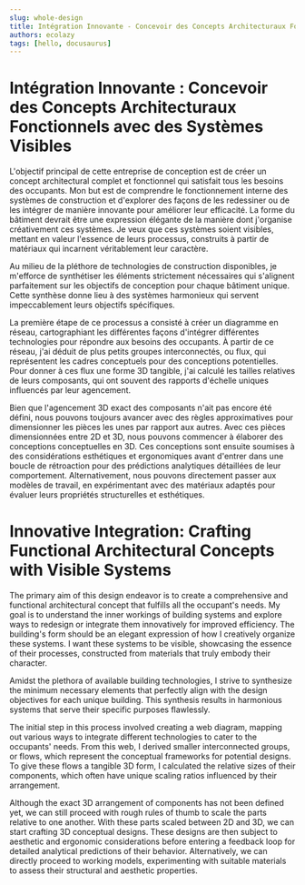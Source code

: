 ```yaml
---
slug: whole-design
title: Intégration Innovante - Concevoir des Concepts Architecturaux Fonctionnels avec des Systèmes Visibles
authors: ecolazy
tags: [hello, docusaurus]
---
```


# Intégration Innovante : Concevoir des Concepts Architecturaux Fonctionnels avec des Systèmes Visibles

L'objectif principal de cette entreprise de conception est de créer un concept architectural complet et fonctionnel qui satisfait tous les besoins des occupants. Mon but est de comprendre le fonctionnement interne des systèmes de construction et d'explorer des façons de les redessiner ou de les intégrer de manière innovante pour améliorer leur efficacité. La forme du bâtiment devrait être une expression élégante de la manière dont j'organise créativement ces systèmes. Je veux que ces systèmes soient visibles, mettant en valeur l'essence de leurs processus, construits à partir de matériaux qui incarnent véritablement leur caractère.

Au milieu de la pléthore de technologies de construction disponibles, je m'efforce de synthétiser les éléments strictement nécessaires qui s'alignent parfaitement sur les objectifs de conception pour chaque bâtiment unique. Cette synthèse donne lieu à des systèmes harmonieux qui servent impeccablement leurs objectifs spécifiques.

La première étape de ce processus a consisté à créer un diagramme en réseau, cartographiant les différentes façons d'intégrer différentes technologies pour répondre aux besoins des occupants. À partir de ce réseau, j'ai déduit de plus petits groupes interconnectés, ou flux, qui représentent les cadres conceptuels pour des conceptions potentielles. Pour donner à ces flux une forme 3D tangible, j'ai calculé les tailles relatives de leurs composants, qui ont souvent des rapports d'échelle uniques influencés par leur agencement.

Bien que l'agencement 3D exact des composants n'ait pas encore été défini, nous pouvons toujours avancer avec des règles approximatives pour dimensionner les pièces les unes par rapport aux autres. Avec ces pièces dimensionnées entre 2D et 3D, nous pouvons commencer à élaborer des conceptions conceptuelles en 3D. Ces conceptions sont ensuite soumises à des considérations esthétiques et ergonomiques avant d'entrer dans une boucle de rétroaction pour des prédictions analytiques détaillées de leur comportement. Alternativement, nous pouvons directement passer aux modèles de travail, en expérimentant avec des matériaux adaptés pour évaluer leurs propriétés structurelles et esthétiques.






# Innovative Integration: Crafting Functional Architectural Concepts with Visible Systems
The primary aim of this design endeavor is to create a comprehensive and functional architectural concept that fulfills all the occupant's needs. My goal is to understand the inner workings of building systems and explore ways to redesign or integrate them innovatively for improved efficiency. The building's form should be an elegant expression of how I creatively organize these systems. I want these systems to be visible, showcasing the essence of their processes, constructed from materials that truly embody their character.

Amidst the plethora of available building technologies, I strive to synthesize the minimum necessary elements that perfectly align with the design objectives for each unique building. This synthesis results in harmonious systems that serve their specific purposes flawlessly.

The initial step in this process involved creating a web diagram, mapping out various ways to integrate different technologies to cater to the occupants' needs. From this web, I derived smaller interconnected groups, or flows, which represent the conceptual frameworks for potential designs. To give these flows a tangible 3D form, I calculated the relative sizes of their components, which often have unique scaling ratios influenced by their arrangement.

Although the exact 3D arrangement of components has not been defined yet, we can still proceed with rough rules of thumb to scale the parts relative to one another. With these parts scaled between 2D and 3D, we can start crafting 3D conceptual designs. These designs are then subject to aesthetic and ergonomic considerations before entering a feedback loop for detailed analytical predictions of their behavior. Alternatively, we can directly proceed to working models, experimenting with suitable materials to assess their structural and aesthetic properties.




